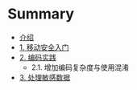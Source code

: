 # Summary

* [介绍](README.md)
* [1. 移动安全入门](mobile-security-primer.md)
* [2. 编码实践](coding-practices.md)
  * 2.1. 增加编码复杂度与使用混淆
* [3. 处理敏感数据](handling-sensitive-data.md)





